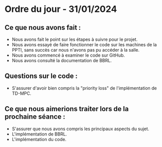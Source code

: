 # Ordre du jour - 31/01/2024

## Ce que nous avons fait :

- Nous avons fait le point sur les étapes à suivre pour le projet.
- Nous avons essayé de faire fonctionner le code sur les machines de la PPTI, sans succès car nous n'avons pas pu accéder à la salle.
- Nous avons commencé à examiner le code sur GitHub.
- Nous avons consulté la documentation de BBRL.

## Questions sur le code :

- S'assurer d'avoir bien compris la "priority loss" de l'implémentation de TD-MPC.

## Ce que nous aimerions traiter lors de la prochaine séance :

- S'assurer que nous avons compris les principaux aspects du sujet.
- L'implémentation de BBRL.
- L'implémentation du code.
